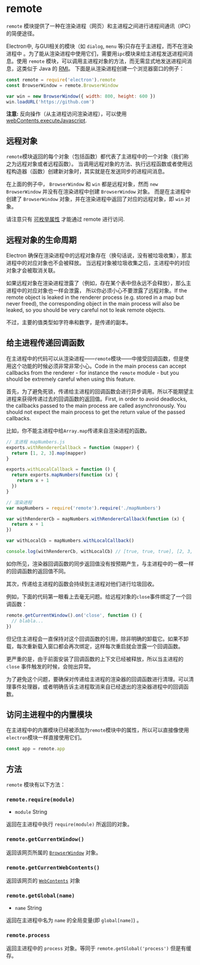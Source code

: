 # remote

`remote` 模块提供了一种在渲染进程（网页）和主进程之间进行进程间通讯（IPC）的简便途径。

Electron中, 与GUI相关的模块（如 `dialog`, `menu` 等)只存在于主进程，而不在渲染进程中
。为了能从渲染进程中使用它们，需要用`ipc`模块来给主进程发送进程间消息。使用 `remote` 
模块，可以调用主进程对象的方法，而无需显式地发送进程间消息，这类似于 Java 的 [RMI][rmi]。
下面是从渲染进程创建一个浏览器窗口的例子：

```javascript
const remote = require('electron').remote
const BrowserWindow = remote.BrowserWindow

var win = new BrowserWindow({ width: 800, height: 600 })
win.loadURL('https://github.com')
```

**注意:** 反向操作（从主进程访问渲染进程），可以使用[webContents.executeJavascript](web-contents.md#webcontentsexecutejavascriptcode-usergesture).

## 远程对象

`remote`模块返回的每个对象（包括函数）都代表了主进程中的一个对象（我们称之为远程对象或者远程函数）。
当调用远程对象的方法、执行远程函数或者使用远程构造器（函数）创建新对象时，其实就是在发送同步的进程间消息。

在上面的例子中， `BrowserWindow` 和 `win` 都是远程对象，然而
`new BrowserWindow` 并没有在渲染进程中创建 `BrowserWindow` 对象。
而是在主进程中创建了 `BrowserWindow` 对象，并在渲染进程中返回了对应的远程对象，即
`win` 对象。

请注意只有 [可枚举属性](https://developer.mozilla.org/zh-CN/docs/Web/JavaScript/Enumerability_and_ownership_of_properties) 才能通过 remote 进行访问.

## 远程对象的生命周期

Electron 确保在渲染进程中的远程对象存在（换句话说，没有被垃圾收集），那主进程中的对应对象也不会被释放。
当远程对象被垃圾收集之后，主进程中的对应对象才会被取消关联。

如果远程对象在渲染进程泄露了（例如，存在某个表中但永远不会释放），那么主进程中的对应对象也一样会泄露，
所以你必须小心不要泄露了远程对象。If the remote object is leaked in the renderer process (e.g. stored in a map but
never freed), the corresponding object in the main process will also be leaked,
so you should be very careful not to leak remote objects.

不过，主要的值类型如字符串和数字，是传递的副本。

## 给主进程传递回调函数

在主进程中的代码可以从渲染进程——`remote`模块——中接受回调函数，但是使用这个功能的时候必须非常非常小心。Code in the main process can accept callbacks from the renderer - for instance
the `remote` module - but you should be extremely careful when using this
feature.

首先，为了避免死锁，传递给主进程的回调函数会进行异步调用。所以不能期望主进程来获得传递过去的回调函数的返回值。First, in order to avoid deadlocks, the callbacks passed to the main process
are called asynchronously. You should not expect the main process to
get the return value of the passed callbacks.

比如，你不能主进程中给`Array.map`传递来自渲染进程的函数。

```javascript
// 主进程 mapNumbers.js
exports.withRendererCallback = function (mapper) {
  return [1, 2, 3].map(mapper)
}

exports.withLocalCallback = function () {
  return exports.mapNumbers(function (x) {
    return x + 1
  })
}
```

```javascript
// 渲染进程
var mapNumbers = require('remote').require('./mapNumbers')

var withRendererCb = mapNumbers.withRendererCallback(function (x) {
  return x + 1
})

var withLocalCb = mapNumbers.withLocalCallback()

console.log(withRendererCb, withLocalCb) // [true, true, true], [2, 3, 4]
```

如你所见，渲染器回调函数的同步返回值没有按预期产生，与主进程中的一模一样的回调函数的返回值不同。

其次，传递给主进程的函数会持续到主进程对他们进行垃圾回收。

例如，下面的代码第一眼看上去毫无问题。给远程对象的`close`事件绑定了一个回调函数：

```javascript
remote.getCurrentWindow().on('close', function () {
  // blabla...
})
```

但记住主进程会一直保持对这个回调函数的引用，除非明确的卸载它。如果不卸载，每次重新载入窗口都会再次绑定，这样每次重启就会泄露一个回调函数。

更严重的是，由于前面安装了回调函数的上下文已经被释放，所以当主进程的 `close` 事件触发的时候，会抛出异常。

为了避免这个问题，要确保对传递给主进程的渲染器的回调函数进行清理。可以清理事件处理器，或者明确告诉主进程取消来自已经退出的渲染器进程中的回调函数。

## 访问主进程中的内置模块

在主进程中的内置模块已经被添加为`remote`模块中的属性，所以可以直接像使用`electron`模块一样直接使用它们。

```javascript
const app = remote.app
```

## 方法

`remote` 模块有以下方法：

### `remote.require(module)`

* `module` String

返回在主进程中执行 `require(module)` 所返回的对象。

### `remote.getCurrentWindow()`

返回该网页所属的 [`BrowserWindow`](browser-window.md) 对象。

### `remote.getCurrentWebContents()`

返回该网页的 [`WebContents`](web-contents.md) 对象

### `remote.getGlobal(name)`

* `name` String

返回在主进程中名为 `name` 的全局变量(即 `global[name]`) 。

### `remote.process`

返回主进程中的 `process` 对象。等同于
`remote.getGlobal('process')` 但是有缓存。

[rmi]: http://en.wikipedia.org/wiki/Java_remote_method_invocation

